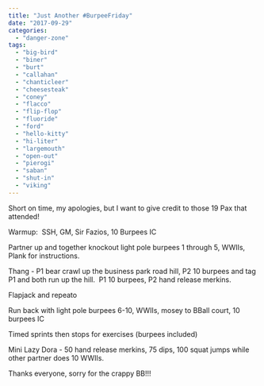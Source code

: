 ```yaml
---
title: "Just Another #BurpeeFriday"
date: "2017-09-29"
categories: 
  - "danger-zone"
tags: 
  - "big-bird"
  - "biner"
  - "burt"
  - "callahan"
  - "chanticleer"
  - "cheesesteak"
  - "coney"
  - "flacco"
  - "flip-flop"
  - "fluoride"
  - "ford"
  - "hello-kitty"
  - "hi-liter"
  - "largemouth"
  - "open-out"
  - "pierogi"
  - "saban"
  - "shut-in"
  - "viking"
---
```


Short on time, my apologies, but I want to give credit to those 19 Pax that attended!

Warmup:  SSH, GM, Sir Fazios, 10 Burpees IC

Partner up and together knockout light pole burpees 1 through 5, WWIIs, Plank for instructions.

Thang - P1 bear crawl up the business park road hill, P2 10 burpees and tag P1 and both run up the hill.  P1 10 burpees, P2 hand release merkins.

Flapjack and repeato

Run back with light pole burpees 6-10, WWIIs, mosey to BBall court, 10 burpees IC

Timed sprints then stops for exercises (burpees included)

Mini Lazy Dora - 50 hand release merkins, 75 dips, 100 squat jumps while other partner does 10 WWIIs.

Thanks everyone, sorry for the crappy BB!!!
